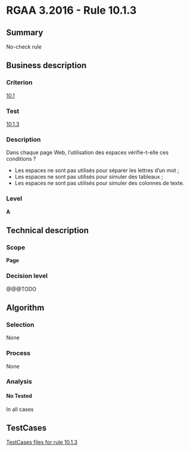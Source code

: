 # RGAA 3.2016 - Rule 10.1.3

## Summary
No-check rule


## Business description

### Criterion
[10.1](http://references.modernisation.gouv.fr/rgaa-accessibilite/criteres.html#crit-10-1)

### Test
[10.1.3](http://references.modernisation.gouv.fr/rgaa-accessibilite/criteres.html#test-10-1-3)

### Description
<div lang="fr">Dans chaque page Web, l&#x2019;utilisation des espaces v&#xE9;rifie-t-elle ces conditions&nbsp;? <ul><li>Les espaces ne sont pas utilis&#xE9;s pour s&#xE9;parer les lettres d&#x2019;un mot&nbsp;;</li> <li>Les espaces ne sont pas utilis&#xE9;s pour simuler des tableaux&nbsp;;</li> <li>Les espaces ne sont pas utilis&#xE9;s pour simuler des colonnes de texte.</li> </ul></div>

### Level
**A**


## Technical description

### Scope
**Page**

### Decision level
@@@TODO


## Algorithm

### Selection
None

### Process
None

### Analysis

#### No Tested
In all cases


##  TestCases

[TestCases files for rule 10.1.3](https://github.com/Asqatasun/Asqatasun/tree/RGAA_3.2016/rules/rules-rgaa3.2016/src/test/resources/testcases/rgaa32016/Rgaa32016Rule100103/)


